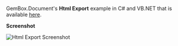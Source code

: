 GemBox.Document's **Html Export** example in C# and VB.NET that is available [here](https://www.gemboxsoftware.com/document/examples/html-export/105).

**Screenshot**

![Html Export Screenshot](https://www.gemboxsoftware.com/Document/Examples/Content/AdvancedFeatures/HtmlExport/HtmlExport.png)